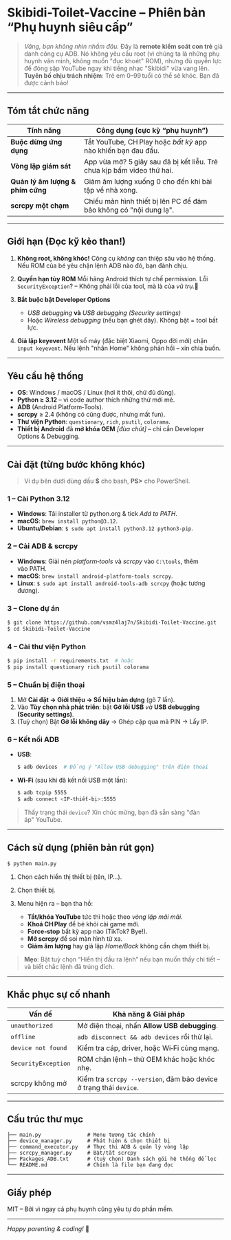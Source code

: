 # Skibidi-Toilet-Vaccine – Phiên bản “Phụ huynh siêu cấp”

> *Vâng, bạn không nhìn nhầm đâu.* Đây là **remote kiểm soát con trẻ** giả danh công cụ ADB. Nó không yêu cầu root (vì chúng ta là những phụ huynh văn minh, không muốn "đục khoét" ROM), nhưng đủ quyền lực để đóng sập YouTube ngay khi tiếng nhạc "Skibidi" vừa vang lên.
> **Tuyên bố chịu trách nhiệm**: Trẻ em 0–99 tuổi có thể sẽ khóc. Bạn đã được cảnh báo!

---

## Tóm tắt chức năng

| Tính năng                        | Công dụng (cực kỳ “phụ huynh”)                                         |
| -------------------------------- | ---------------------------------------------------------------------- |
| **Buộc dừng ứng dụng**           | Tắt YouTube, CH Play hoặc *bất kỳ* app nào khiến bạn đau đầu.          |
| **Vòng lặp giám sát**            | App vừa mở? 5 giây sau đã bị kết liễu. Trẻ chưa kịp bấm video thứ hai. |
| **Quản lý âm lượng & phím cứng** | Giảm âm lượng xuống 0 cho đến khi bài tập về nhà xong.                 |
| **scrcpy một chạm**              | Chiếu màn hình thiết bị lên PC để đảm bảo không có "nội dung lạ".      |

---

## Giới hạn (Đọc kỹ kẻo than!)

1. **Không root, không khóc!**
   Công cụ *không* can thiệp sâu vào hệ thống. Nếu ROM của bé yêu chặn lệnh ADB nào đó, bạn đành chịu.
2. **Quyền hạn tùy ROM**
   Mỗi hãng Android thích tự chế permission. Lỗi `SecurityException`? – Không phải lỗi của tool, mà là của *vũ trụ*.🥲
3. **Bắt buộc bật Developer Options**

   * *USB debugging* **và** *USB debugging (Security settings)*
   * Hoặc *Wireless debugging* (nếu bạn ghét dây).
     Không bật = tool bất lực.
4. **Giả lập keyevent**
   Một số máy (đặc biệt Xiaomi, Oppo đời mới) chặn `input keyevent`. Nếu lệnh "nhấn Home" không phản hồi – xin chia buồn.

---

## Yêu cầu hệ thống

* **OS**: Windows / macOS / Linux (hơi ít thôi, chứ đủ dùng).
* **Python ≥ 3.12** – vì code author thích những thứ mới mẻ.
* **ADB** (Android Platform‑Tools).
* **scrcpy** ≥ 2.4 (không có cũng được, nhưng mất fun).
* **Thư viện Python**: `questionary`, `rich`, `psutil`, `colorama`.
* **Thiết bị Android** đã **mở khóa OEM** *\[đùa chút]* – chỉ cần Developer Options & Debugging.

---

## Cài đặt (từng bước không khóc)

> Ví dụ bên dưới dùng dấu **\$** cho bash, **PS>** cho PowerShell.

### 1 – Cài Python 3.12

* **Windows**: Tải installer từ python.org & tick *Add to PATH*.
* **macOS**: `brew install python@3.12`.
* **Ubuntu/Debian**:  `$ sudo apt install python3.12 python3-pip`.

### 2 – Cài ADB & scrcpy

* **Windows**: Giải nén *platform‑tools* và *scrcpy* vào `C:\tools`, thêm vào PATH.
* **macOS**: `brew install android-platform-tools scrcpy`.
* **Linux**: `$ sudo apt install android-tools-adb scrcpy` (hoặc tương đương).

### 3 – Clone dự án

```bash
$ git clone https://github.com/vsmz4laj7n/Skibidi-Toilet-Vaccine.git
$ cd Skibidi-Toilet-Vaccine
```

### 4 – Cài thư viện Python

```bash
$ pip install -r requirements.txt  # hoặc
$ pip install questionary rich psutil colorama
```

### 5 – Chuẩn bị điện thoại

1. Mở **Cài đặt → Giới thiệu → Số hiệu bản dựng** (gõ 7 lần).
2. Vào **Tùy chọn nhà phát triển**: bật **Gỡ lỗi USB** *và* **USB debugging (Security settings)**.
3. (Tuỳ chọn) Bật **Gỡ lỗi không dây** → Ghép cặp qua mã PIN → Lấy IP.

### 6 – Kết nối ADB

* **USB**:

  ```bash
  $ adb devices  # Đồng ý "Allow USB debugging" trên điện thoại
  ```
* **Wi‑Fi** (sau khi đã kết nối USB một lần):

  ```bash
  $ adb tcpip 5555
  $ adb connect <IP-thiết-bị>:5555
  ```

> Thấy trạng thái `device`? Xin chúc mừng, bạn đã sẵn sàng "đàn áp" YouTube.

---

## Cách sử dụng (phiên bản rút gọn)

```bash
$ python main.py
```

1. Chọn cách hiển thị thiết bị (tên, IP…).
2. Chọn thiết bị.
3. Menu hiện ra – bạn tha hồ:

   * **Tắt/khóa YouTube** tức thì hoặc theo *vòng lặp mãi mãi*.
   * **Khoá CH Play** để bé khỏi cài game mới.
   * **Force‑stop** bất kỳ app nào (TikTok? Bye!).
   * **Mở scrcpy** để soi màn hình từ xa.
   * **Giảm âm lượng** hay giả lập *Home/Back* không cần chạm thiết bị.

> **Mẹo**: Bật tuỳ chọn “Hiển thị đầu ra lệnh” nếu bạn muốn thấy chi tiết – và biết chắc lệnh đã trúng đích.

---

## Khắc phục sự cố nhanh

| Vấn đề              | Khả năng & Giải pháp                                               |
| ------------------- | ------------------------------------------------------------------ |
| `unauthorized`      | Mở điện thoại, nhấn **Allow USB debugging**.                       |
| `offline`           | `adb disconnect && adb devices` rồi thử lại.                       |
| `device not found`  | Kiểm tra cáp, driver, hoặc Wi‑Fi cùng mạng.                        |
| `SecurityException` | ROM chặn lệnh – thử OEM khác hoặc khóc nhẹ.                        |
| scrcpy không mở     | Kiểm tra `scrcpy --version`, đảm bảo device ở trạng thái `device`. |

---

## Cấu trúc thư mục

```
├── main.py               # Menu tương tác chính
├── device_manager.py     # Phát hiện & chọn thiết bị
├── command_executor.py   # Thực thi ADB & quản lý vòng lặp
├── scrcpy_manager.py     # Bật/tắt scrcpy
├── Packages_ADB.txt      # (tuỳ chọn) Danh sách gói hệ thống để lọc
└── README.md             # Chính là file bạn đang đọc
```

---

## Giấy phép

MIT – Bởi vì ngay cả phụ huynh cũng yêu tự do phần mềm.

---

*Happy parenting & coding!* 🎉
